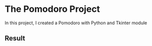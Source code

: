 # The Pomodoro Project
In this project, I created a Pomodoro with Python and Tkinter module

## Result
